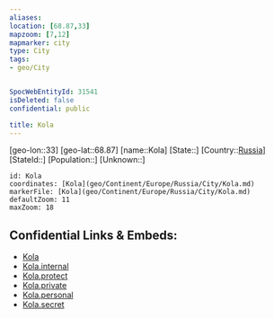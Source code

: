 ```yaml
---
aliases: 
location: [68.87,33]
mapzoom: [7,12] 
mapmarker: city 
type: City
tags:
- geo/City


SpocWebEntityId: 31541
isDeleted: false
confidential: public

title: Kola
---
```

[geo-lon::33]
[geo-lat::68.87]
[name::Kola]
[State::]
[Country::[Russia](geo/Continent/Europe/Russia.md)]
[StateId::]
[Population::]
[Unknown::]


```leaflet
id: Kola
coordinates: [Kola](geo/Continent/Europe/Russia/City/Kola.md)
markerFile: [Kola](geo/Continent/Europe/Russia/City/Kola.md)
defaultZoom: 11 
maxZoom: 18
```


## Confidential Links & Embeds: 
- [Kola](../../../../../../_public/geo/Continent/Europe/Russia/City/Kola.md) 
- [Kola.internal](../../../../../../_internal/geo/Continent/Europe/Russia/City/Kola.internal.md) 
- [Kola.protect](../../../../../../_protect/geo/Continent/Europe/Russia/City/Kola.protect.md) 
- [Kola.private](../../../../../../_private/geo/Continent/Europe/Russia/City/Kola.private.md) 
- [Kola.personal](../../../../../../_personal/geo/Continent/Europe/Russia/City/Kola.personal.md) 
- [Kola.secret](../../../../../../_secret/geo/Continent/Europe/Russia/City/Kola.secret.md) 
